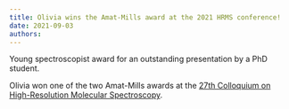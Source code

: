 ```yaml
---
title: Olivia wins the Amat-Mills award at the 2021 HRMS conference!
date: 2021-09-03
authors: 
---
```


Young spectroscopist award for an outstanding presentation by a PhD student.

<!--more-->


Olivia won one of the two Amat-Mills awards at the [27th Colloquium on High-Resolution Molecular Spectroscopy](https://hrms21.scg.ch/).

